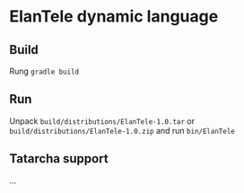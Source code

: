 # ElanTele dynamic language
## Build
Rung `gradle build`

## Run
Unpack `build/distributions/ElanTele-1.0.tar` 
or `build/distributions/ElanTele-1.0.zip` and run `bin/ElanTele`

## Tatarcha support
...